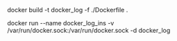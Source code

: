 docker build -t docker_log -f ./Dockerfile .

docker run --name docker_log_ins -v /var/run/docker.sock:/var/run/docker.sock -d docker_log